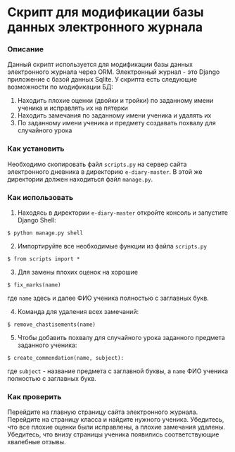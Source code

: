 # Скрипт для модификации базы данных электронного журнала

### Описание

Данный скрипт используется для модификации базы данных электронного журнала через ORM. Электронный журнал -
это Django приложение с базой данных Sqlite. У скрипта есть следующие возможности по модификации БД:

1. Находить плохие оценки (двойки и тройки) по заданному имени ученика и исправлять их на пятерки
2. Находить замечания по заданному имени ученика и удалять их
3. По заданному имени ученика и предмету создавать похвалу для случайного урока

### Как установить

Необходимо скопировать файл `scripts.py` на сервер сайта электронного дневника в директорию `e-diary-master`.
В этой же директории должен находиться файл `manage.py`.

### Как использовать

1. Находясь в директории `e-diary-master` откройте консоль и запустите Django Shell:

```console
$ python manage.py shell 
```

2. Импортируйте все необходимые функции из файла `scripts.py`

```console
$ from scripts import *
```

3. Для замены плохих оценок на хорошие

```console
$ fix_marks(name)
```

где `name` здесь и далее ФИО ученика полностью с заглавных букв.

4. Команда для удаления всех замечаний:

```console
$ remove_chastisements(name)
```

5. Чтобы добавить похвалу для случайного урока заданного предмета заданного ученика:

```console
$ create_commendation(name, subject):
```

где `subject` - название предмета с заглавной буквы, а `name`  ФИО ученика полностью с заглавных букв.

### Как проверить

Перейдите на главную страницу сайта электронного журнала. Перейдите на страницу класса и найдите нужного ученика.
Убедитесь, что все плохие оценки были исправлены, а плохие замечания удалены. Убедитесь, что внизу страницы ученика
появились соответствующие хвалебные отзывы.
